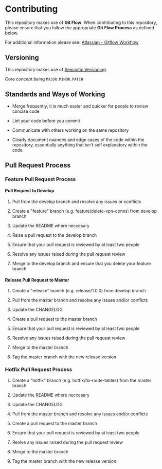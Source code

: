# Contributing

This repository makes use of __Git Flow__. When contributing to this repository, please ensure that you follow the appropriate __Git Flow Process__ as defined below.

For additional information please see: [Atlassian - Gitflow Workflow](https://www.atlassian.com/git/tutorials/comparing-workflows/gitflow-workflow)


## Versioning

This repository makes use of [Semantic Versioning](https://semver.org/).

Core concept being ```MAJOR.MINOR.PATCH```


## Standards and Ways of Working

* Merge frequently, it is much easier and quicker for people to review concise code

* Lint your code before you commit

* Communicate with others working on the same repository

* Clearly document nuances and edge cases of the code within the repository, essentially anything that isn't self explanatory within the code.



## Pull Request Process

### Feature Pull Request Process

#### Pull Request to Develop

1. Pull from the develop branch and resolve any issues or conflicts

2. Create a "feature" branch (e.g. feature/delete-vpn-conns) from develop branch

3. Update the README where neccesary

4. Raise a pull request to the develop branch

5. Ensure that your pull request is reviewed by at least two people

6. Resolve any issues raised during the pull request review

7. Merge to the develop branch and ensure that you delete your feature branch 


#### Release Pull Request to Master

1. Create a "release" branch (e.g. release/1.0.0) from develop branch

2. Pull from the master branch and resolve any issues and/or conflicts

3. Update the CHANGELOG

4. Create a pull request to the master branch

5. Ensure that your pull request is reviewed by at least two people

6. Resolve any issues raised during the pull request review

7. Merge to the master branch

8. Tag the master branch with the new release version


### Hotfix Pull Request Process

1. Create a "hotfix" branch (e.g. hotfix/fix-route-tables) from the master branch

2. Update the README where neccesary

3. Update the CHANGELOG

4. Pull from the master branch and resolve any issues and/or conflicts

5. Create a pull request to the master branch

6. Ensure that your pull request is reviewed by at least two people

7. Reolve any issues raised during the pull request review

8. Merge to the master branch

9. Tag the master branch with the new release version